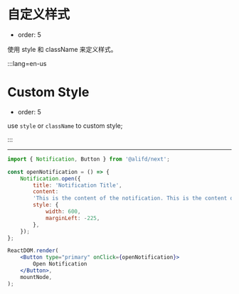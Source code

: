 # 自定义样式

- order: 5

使用 style 和 className 来定义样式。

:::lang=en-us
# Custom Style

- order: 5

use `style` or `className` to custom style;

:::

---

```jsx
import { Notification, Button } from '@alifd/next';

const openNotification = () => {
    Notification.open({
        title: 'Notification Title',
        content:
        'This is the content of the notification. This is the content of the notification. This is the content of the notification.',
        style: {
            width: 600,
            marginLeft: -225,
        },
    });
};

ReactDOM.render(
    <Button type="primary" onClick={openNotification}>
        Open Notification
    </Button>,
    mountNode,
);
```
